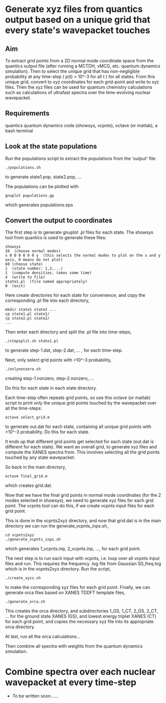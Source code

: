 # Generate xyz files from quantics output based on a unique grid that every state's wavepacket touches

## Aim

To extract grid points from a 2D normal mode coordinate space from the quantics output file (after running a MCTDH, vMCG, etc. quantum dynamics simulation). Then to select the unique grid that has non-negligible probability at any time-step ( p(t) > 10^-3 for all t ) for all states. From this unique grid, convert to xyz coordinates for each grid-point and write to xyz files. Then the xyz files can be used for quantum chemistry calculations such as calculations of ultrafast spectra over the time-evolving nuclear wavepacket.

## Requirements

quantics quantum dynamics code (showsys, vcpnts), octave (or matlab), a bash terminal

## Look at the state populations

Run the populations script to extract the populations from the 'output' file:

```
./populations.sh
```

to generate state1.pop, state2.pop, ...

The populations can be plotted with 

```
gnuplot populations.gp
```

which generates populations.eps


## Convert the output to coordinates

The first step is to generate gnuplot .pl files for each state. The showsys tool from quantics is used to generate these files:

```
showsys
20  (choose normal modes)
x 0 0 0 0 0 0 y  (this selects the normal modes to plot on the x and y axis, 0 means do not plot)
60 (choose state)
1  (state number: 1,2,...)
1  (compute densities, takes some time)
4  (write to file)
state1.pl  (file named appropriately)
0  (exit)
```

Here create directories for each state for convenience, and copy the corresponding .pl file into each directory,

```
mkdir state1 state2 ...
cp state1.pl state1/
cp state2.pl state2/
...
```

Then enter each directory and split the .pl file into time-steps,

```
./stepsplit.sh state1.pl
```

to generate step-1.dat, step-2.dat, ... , for each time-step.

Next, only select grid points with >10^-3 probability,

```
./onlynonzero.sh
```

creating step-1.nonzero, step-2.nonzero, ...

Do this for each state in each state directory.

Each time-step often repeats grid points, so use this octave (or matlab) script to print only the unique grid points touched by the wavepacket over all the time-steps:

```
octave select_grid.m
```

to generate out.dat for each state, containing all unique grid points with >10^-3 probability. Do this for each state.

It ends up that different grid points get selected for each state (out.dat is different for each state). We want an overall grid, to generate xyz files and compute the XANES spectra from. This involves selecting all the grid points touched by any state wavepacket. 

So back in the main directory,

```
octave final_grid.m
```

which creates grid.dat.

Now that we have the final grid points in normal mode coordinates (for the 2 modes selected in showsys), we need to generate xyz files for each grid point. The vcpnts tool can do this, if we create vcpnts input files for each grid point.

This is done in the vcpnts2xyz directory, and now that grid.dat is in the main directory we can run the generate_vcpnts_inps.sh,

```
cd vcpnts2xyz
./generate_vcpnts_inps.sh
```

which generates 1_vcpnts.inp, 2_vcpnts.inp, ..., for each grid point.

The next step is to run each input with vcpnts, i.e. loop over all vcpnts input files and run. This requires the frequency .log file from Gaussian S0_freq.log which is in the vcpnts2xyz directory. Run the script,

```
./create_xyzs.sh
```

to make the corresponding xyz files for each grid point. Finally, we can generate orca files based on XANES TDDFT template files,

```
./generate_orca.sh
```

This creates the orca directory, and subdirectories 1_GS, 1_CT, 2_GS, 2_CT, ... for the ground state XANES (GS), and lowest energy triplet XANES (CT) for each grid point, and copies the necessary xyz file into its appropriate orca directory.

At last, run all the orca calculations...

Then combine all spectra with weights from the quantum dynamics simulation.

# Combine spectra over each nuclear wavepacket at every time-step

- To be written soon......


